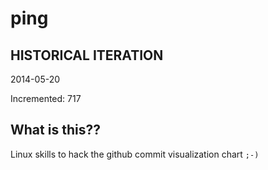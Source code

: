 # ping

## HISTORICAL ITERATION
2014-05-20

Incremented: 717

## What is this?? 
Linux skills to hack the github commit visualization chart `;-)`
